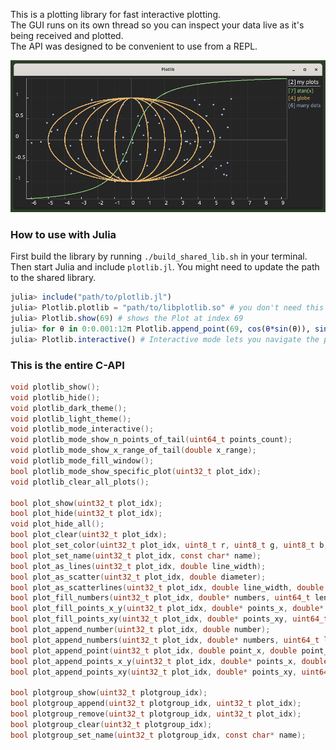 This is a plotting library for fast interactive plotting.  
The GUI runs on its own thread so you can inspect your data live as it's being received and plotted.  
The API was designed to be convenient to use from a REPL.  

<div align="center">
<img src="https://github.com/yuzeni/plotlib/blob/main/demo_screenshot.png" alt="demo_screenshot" width="600"/>
</div>

### How to use with Julia

First build the library by running `./build_shared_lib.sh` in your terminal.  
Then start Julia and include `plotlib.jl`. You might need to update the path to the shared library.

```julia
julia> include("path/to/plotlib.jl")
julia> Plotlib.plotlib = "path/to/libplotlib.so" # you don't need this if you started julia in this projects directory
julia> Plotlib.show(69) # shows the Plot at index 69
julia> for θ in 0:0.001:12π Plotlib.append_point(69, cos(θ*sin(θ)), sin(θ*cos(θ))) end # draw a kandinsky
julia> Plotlib.interactive() # Interactive mode lets you navigate the plot with your mouse
```

### This is the entire C-API

```C
void plotlib_show();
void plotlib_hide();
void plotlib_dark_theme();
void plotlib_light_theme();
void plotlib_mode_interactive();
void plotlib_mode_show_n_points_of_tail(uint64_t points_count);
void plotlib_mode_show_x_range_of_tail(double x_range);
void plotlib_mode_fill_window();
bool plotlib_mode_show_specific_plot(uint32_t plot_idx);
void plotlib_clear_all_plots();

bool plot_show(uint32_t plot_idx);
bool plot_hide(uint32_t plot_idx);
void plot_hide_all();
bool plot_clear(uint32_t plot_idx);
bool plot_set_color(uint32_t plot_idx, uint8_t r, uint8_t g, uint8_t b, uint8_t a);
bool plot_set_name(uint32_t plot_idx, const char* name);
bool plot_as_lines(uint32_t plot_idx, double line_width);
bool plot_as_scatter(uint32_t plot_idx, double diameter);
bool plot_as_scatterlines(uint32_t plot_idx, double line_width, double diameter);
bool plot_fill_numbers(uint32_t plot_idx, double* numbers, uint64_t length);
bool plot_fill_points_x_y(uint32_t plot_idx, double* points_x, double* points_y, uint64_t length);
bool plot_fill_points_xy(uint32_t plot_idx, double* points_xy, uint64_t length);
bool plot_append_number(uint32_t plot_idx, double number);
bool plot_append_numbers(uint32_t plot_idx, double* numbers, uint64_t length);
bool plot_append_point(uint32_t plot_idx, double point_x, double point_y);
bool plot_append_points_x_y(uint32_t plot_idx, double* points_x, double* points_y, uint64_t length);
bool plot_append_points_xy(uint32_t plot_idx, double* points_xy, uint64_t length);
    
bool plotgroup_show(uint32_t plotgroup_idx);
bool plotgroup_append(uint32_t plotgroup_idx, uint32_t plot_idx);
bool plotgroup_remove(uint32_t plotgroup_idx, uint32_t plot_idx);
bool plotgroup_clear(uint32_t plotgroup_idx);
bool plotgroup_set_name(uint32_t plotgroup_idx, const char* name);
```
